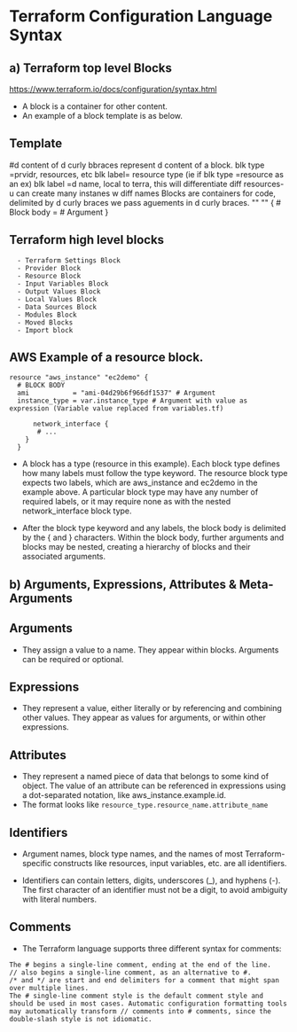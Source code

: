# Terraform Configuration Language Syntax

## a) **Terraform top level Blocks**
https://www.terraform.io/docs/configuration/syntax.html
- A block is a container for other content.
- An example of a block template is as below.
## Template
#d content of d curly bbraces represent d content of a block.
blk type =prvidr, resources, etc
blk label= resource type (ie if blk type =resource as an ex)
blk label =d name, local to terra, this will differentiate diff resources- u can create many instanes w diff names
Blocks are containers for code, delimited by d curly braces
we pass aguements in d curly braces.
     <BLOCK TYPE> "<BLOCK LABEL>" "<BLOCK LABEL>"   {
       # Block body
      <IDENTIFIER> = <EXPRESSION> # Argument
     }

## Terraform high level blocks
      - Terraform Settings Block
      - Provider Block
      - Resource Block
      - Input Variables Block
      - Output Values Block
      - Local Values Block
      - Data Sources Block
      - Modules Block
      - Moved Blocks
      - Import block

## AWS Example of a resource block.
```
resource "aws_instance" "ec2demo" {
  # BLOCK BODY
  ami           = "ami-04d29b6f966df1537" # Argument
  instance_type = var.instance_type # Argument with value as expression (Variable value replaced from variables.tf)

      network_interface {
       # ...
    }
  }
```

- A block has a type (resource in this example). Each block type defines how many labels must follow the type keyword. The resource block type expects two labels, which are aws_instance and ec2demo in the example above. A particular block type may have any number of required labels, or it may require none as with the nested network_interface block type.

- After the block type keyword and any labels, the block body is delimited by the { and } characters. Within the block body, further arguments and blocks may be nested, creating a hierarchy of blocks and their associated arguments.

## b) **Arguments, Expressions, Attributes & Meta-Arguments**

## Arguments
- They assign a value to a name. They appear within blocks. Arguments can be required or optional.

## Expressions
- They represent a value, either literally or by referencing and combining other values. They appear as values for arguments, or within other expressions.

## Attributes
- They represent a named piece of data that belongs to some kind of object. The value of an attribute can be referenced in expressions using a dot-separated notation, like aws_instance.example.id.
- The format looks like `resource_type.resource_name.attribute_name`

## Identifiers
- Argument names, block type names, and the names of most Terraform-specific constructs like resources, input variables, etc. are all identifiers.

- Identifiers can contain letters, digits, underscores (_), and hyphens (-). The first character of an identifier must not be a digit, to avoid ambiguity with literal numbers.

## Comments
- The Terraform language supports three different syntax for comments:
```
The # begins a single-line comment, ending at the end of the line.
// also begins a single-line comment, as an alternative to #.
/* and */ are start and end delimiters for a comment that might span over multiple lines.
The # single-line comment style is the default comment style and should be used in most cases. Automatic configuration formatting tools may automatically transform // comments into # comments, since the double-slash style is not idiomatic.
```

